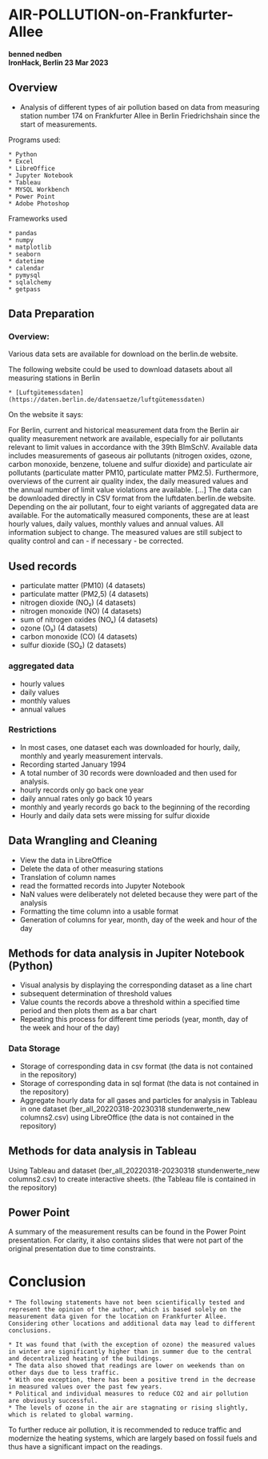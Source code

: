 # AIR-POLLUTION-on-Frankfurter-Allee
**benned nedben**  
**IronHack, Berlin 23 Mar 2023**

## Overview

* Analysis of different types of air pollution based on data from measuring station number 174 on Frankfurter Allee in Berlin Friedrichshain since the start of measurements.

Programs used:

	* Python
	* Excel
	* LibreOffice
	* Jupyter Notebook
	* Tableau
    * MYSQL Workbench
	* Power Point
    * Adobe Photoshop

Frameworks used

    * pandas
    * numpy
    * matplotlib
    * seaborn
    * datetime
    * calendar
    * pymysql
    * sqlalchemy
    * getpass
  
## Data Preparation

### Overview: 
Various data sets are available for download on the berlin.de website.

The following website could be used to download datasets about all measuring stations in Berlin

	* [Luftgütemessdaten](https://daten.berlin.de/datensaetze/luftgütemessdaten)


On the website it says:

For Berlin, current and historical measurement data from the Berlin air quality measurement network are available, especially for air pollutants relevant to limit values in accordance with the 39th BImSchV. Available data includes measurements of gaseous air pollutants (nitrogen oxides, ozone, carbon monoxide, benzene, toluene and sulfur dioxide) and particulate air pollutants (particulate matter PM10, particulate matter PM2.5). Furthermore, overviews of the current air quality index, the daily measured values and the annual number of limit value violations are available. [...] The data can be downloaded directly in CSV format from the luftdaten.berlin.de website. Depending on the air pollutant, four to eight variants of aggregated data are available. For the automatically measured components, these are at least hourly values, daily values, monthly values and annual values. All information subject to change. The measured values are still subject to quality control and can - if necessary - be corrected.

## Used records

- particulate matter (PM10) (4 datasets)
- particulate matter (PM2,5) (4 datasets)
- nitrogen dioxide (NO₂) (4 datasets)
- nitrogen monoxide (NO) (4 datasets)
- sum of nitrogen oxides (NOₓ) (4 datasets)
- ozone (O₃) (4 datasets)
- carbon monoxide (CO) (4 datasets)
- sulfur dioxide (SO₂) (2 datasets)


### aggregated data

- hourly values
- daily values
- monthly values
- annual values

### Restrictions

- In most cases, one dataset each was downloaded for hourly, daily, monthly and yearly measurement intervals.
- Recording started January 1994
- A total number of 30 records were downloaded and then used for analysis.
- hourly records only go back one year
- daily annual rates only go back 10 years
- monthly and yearly records go back to the beginning of the recording
- Hourly and daily data sets were missing for sulfur dioxide


## Data Wrangling and Cleaning

- View the data in LibreOffice
- Delete the data of other measuring stations
- Translation of column names
- read the formatted records into Jupyter Notebook
- NaN values were deliberately not deleted because they were part of the analysis
- Formatting the time column into a usable format
- Generation of columns for year, month, day of the week and hour of the day


## Methods for data analysis in Jupiter Notebook (Python) 

- Visual analysis by displaying the corresponding dataset as a line chart
- subsequent determination of threshold values
- Value counts the records above a threshold within a specified time period and then plots them as a bar chart
- Repeating this process for different time periods (year, month, day of the week and hour of the day)

### Data Storage

* Storage of corresponding data in csv format (the data is not contained in the repository)
* Storage of corresponding data in sql format (the data is not contained in the repository)
* Aggregate hourly data for all gases and particles for analysis in Tableau in one dataset (ber_all_20220318-20230318 stundenwerte_new columns2.csv) using LibreOffice (the data is not contained in the repository)

## Methods for data analysis in Tableau

Using Tableau and dataset (ber_all_20220318-20230318 stundenwerte_new columns2.csv) to create interactive sheets. (the Tableau file is contained in the repository)

## Power Point

A summary of the measurement results can be found in the Power Point presentation. For clarity, it also contains slides that were not part of the original presentation due to time constraints.

# Conclusion

	* The following statements have not been scientifically tested and represent the opinion of the author, which is based solely on the measurement data given for the location on Frankfurter Allee. Considering other locations and additional data may lead to different conclusions.

	* It was found that (with the exception of ozone) the measured values in winter are significantly higher than in summer due to the central and decentralized heating of the buildings.
	* The data also showed that readings are lower on weekends than on other days due to less traffic.
	* With one exception, there has been a positive trend in the decrease in measured values over the past few years.
	* Political and individual measures to reduce CO2 and air pollution are obviously successful.
	* The levels of ozone in the air are stagnating or rising slightly, which is related to global warming.

To further reduce air pollution, it is recommended to reduce traffic and modernize the heating systems, which are largely based on fossil fuels and thus have a significant impact on the readings.